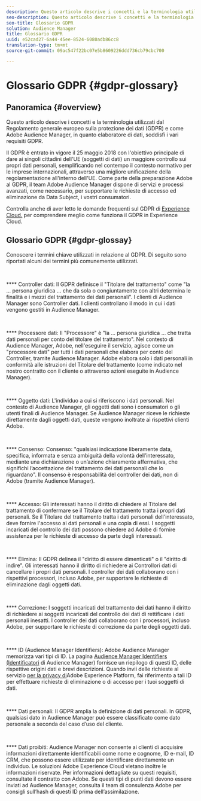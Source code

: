 ```yaml
---
description: Questo articolo descrive i concetti e la terminologia utilizzati dal Regolamento generale europeo sulla protezione dei dati (GDPR) e come Adobe Audience Manager, in quanto elaboratore di dati, soddisfi i vari requisiti GDPR.
seo-description: Questo articolo descrive i concetti e la terminologia utilizzati dal Regolamento generale europeo sulla protezione dei dati (GDPR) e come Adobe Audience Manager, in quanto elaboratore di dati, soddisfi i vari requisiti GDPR.
seo-title: Glossario GDPR
solution: Audience Manager
title: Glossario GDPR
uuid: e52cad27-6a44-45ee-8524-6080adb86cc8
translation-type: tm+mt
source-git-commit: 09ac547f22bc07e5b8609226ddd736cb79cbc700

---
```



# Glossario GDPR {#gdpr-glossary}

## Panoramica {#overview}

Questo articolo descrive i concetti e la terminologia utilizzati dal Regolamento generale europeo sulla protezione dei dati (GDPR) e come Adobe Audience Manager, in quanto elaboratore di dati, soddisfi i vari requisiti GDPR.

Il GDPR è entrato in vigore il 25 maggio 2018 con l'obiettivo principale di dare ai singoli cittadini dell'UE (soggetti di dati) un maggiore controllo sui propri dati personali, semplificando nel contempo il contesto normativo per le imprese internazionali, attraverso una migliore unificazione della regolamentazione all'interno dell'UE. Come parte della preparazione Adobe al GDPR, il team Adobe Audience Manager dispone di servizi e processi avanzati, come necessario, per supportare le richieste di accesso ed eliminazione da Data Subject, i vostri consumatori.

Controlla anche di aver letto le domande frequenti sul GDPR di [Experience Cloud.](https://www.adobe.io/apis/cloudplatform/gdpr/docs/alldocs.html#!api-specification/markdown/narrative/gdpr/gdpr-faq.md) per comprendere meglio come funziona il GDPR in Experience Cloud.

## Glossario GDPR {#gdpr-glossay}

Conoscere i termini chiave utilizzati in relazione al GDPR. Di seguito sono riportati alcuni dei termini più comunemente utilizzati.

 

**** Controller dati: Il GDPR definisce il "Titolare del trattamento" come "la ... persona giuridica ... che da sola o congiuntamente con altri determina le finalità e i mezzi del trattamento dei dati personali". I clienti di Audience Manager sono Controller dati. I clienti controllano il modo in cui i dati vengono gestiti in Audience Manager.

 

**** Processore dati: Il "Processore" è "la ... persona giuridica ... che tratta dati personali per conto del titolare del trattamento". Nel contesto di Audience Manager, Adobe, nell'eseguire il servizio, agisce come un "processore dati" per tutti i dati personali che elabora per conto del Controller, tramite Audience Manager. Adobe elabora solo i dati personali in conformità alle istruzioni del Titolare del trattamento (come indicato nel nostro contratto con il cliente o attraverso azioni eseguite in Audience Manager).

 

**** Oggetto dati: L'individuo a cui si riferiscono i dati personali. Nel contesto di Audience Manager, gli oggetti dati sono i consumatori o gli utenti finali di Audience Manager. Se Audience Manager riceve le richieste direttamente dagli oggetti dati, queste vengono inoltrate ai rispettivi clienti Adobe.

 

**** Consenso: Consenso: "qualsiasi indicazione liberamente data, specifica, informata e senza ambiguità della volontà dell’interessato, mediante una dichiarazione o un’azione chiaramente affermativa, che significhi l’accettazione del trattamento dei dati personali che lo riguardano". Il consenso è responsabilità del controller dei dati, non di Adobe (tramite Audience Manager).

 

**** Accesso: Gli interessati hanno il diritto di chiedere al Titolare del trattamento di confermare se il Titolare del trattamento tratta i propri dati personali. Se il Titolare del trattamento tratta i dati personali dell'interessato, deve fornire l'accesso ai dati personali e una copia di essi. I soggetti incaricati del controllo dei dati possono chiedere ad Adobe di fornire assistenza per le richieste di accesso da parte degli interessati.

 

**** Elimina: Il GDPR delinea il "diritto di essere dimenticati" o il "diritto di indire". Gli interessati hanno il diritto di richiedere ai Controllori dati di cancellare i propri dati personali. I controller dei dati collaborano con i rispettivi processori, incluso Adobe, per supportare le richieste di eliminazione dagli oggetti dati.

 

**** Correzione: I soggetti incaricati del trattamento dei dati hanno il diritto di richiedere ai soggetti incaricati del controllo dei dati di rettificare i dati personali inesatti. I controller dei dati collaborano con i processori, incluso Adobe, per supportare le richieste di correzione da parte degli oggetti dati.

 

**** ID (Audience Manager Identifiers): Adobe Audience Manager memorizza vari tipi di ID. La pagina [Audience Manager Identifiers (Identificatori](data-privacy-ids.md) di Audience Manager) fornisce un riepilogo di questi ID, delle rispettive origini dati e brevi descrizioni. Quando invii delle richieste al servizio [per la privacy di](https://www.adobe.io/apis/experienceplatform/home/services/privacy-service.html)Adobe Experience Platform, fai riferimento a tali ID per effettuare richieste di eliminazione o di accesso per i tuoi soggetti di dati.

 

**** Dati personali: Il GDPR amplia la definizione di dati personali. In GDPR, qualsiasi dato in Audience Manager può essere classificato come dato personale a seconda del caso d’uso del cliente.

 

**** Dati proibiti: Audience Manager non consente ai clienti di acquisire informazioni direttamente identificabili come nome e cognome, ID e-mail, ID CRM, che possono essere utilizzate per identificare direttamente un individuo. Le soluzioni Adobe Experience Cloud vietano inoltre le informazioni riservate. Per informazioni dettagliate su questi requisiti, consultate il contratto con Adobe. Se questi tipi di punti dati devono essere inviati ad Audience Manager, consulta il team di consulenza Adobe per consigli sull’hash di questi ID prima dell’assimilazione.
